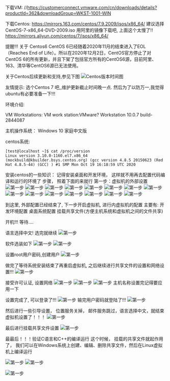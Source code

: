 下载VM:
//https://customerconnect.vmware.com/cn/downloads/details?productId=362&downloadGroup=WKST-1001-WIN



下载Centos: https://mirrors.163.com/centos/7.9.2009/isos/x86_64/
        建议选择CentOS-7-x86_64-DVD-2009.iso
        用阿里的镜像下载吧, 上面这个太慢了!!
        https://mirrors.aliyun.com/centos/7/isos/x86_64/

提醒!!!
关于 Centos6
CentOS 6已经随着2020年11月的结束进入了EOL（Reaches End of Life）。所以在2020年12月2日，CentOS官方停止了对CentOS 6的所有更新，并且下架了包括官方所有的CentOS6源，目前阿里、163、清华等CentOS6源已无法使用。

关于Centos后续更新和支持,参见下图
![Centos版本时间图](../assets/centos_version_Time.jpg)

友情提示: 选个Centos 7 吧,,维护更新截止时间晚一点.
            然后为了以防万一,我觉得ubuntu有必要准备一下!!!


环境介绍:

VM Workstations:
VM work station:VMware? Workstation 10.0.7 build-2844087

主机操作系统：
Windows 10 家庭中文版

centos系统:
```
[test@localhost ~]$ cat /proc/version 
Linux version 3.10.0-1160.el7.x86_64 (mockbuild@kbuilder.bsys.centos.org) (gcc version 4.8.5 20150623 (Red Hat 4.8.5-44) (GCC) ) #1 SMP Mon Oct 19 16:18:59 UTC 2020
```





安装centos的一些知识：
记得安装桌面和开发环境， 这样就不用再去配置代码编译和运行的环境了
步骤， 照着下面的来就行
第一步：虚拟机的外部设置
![第一步](../assets/1.png)
![第一步](../assets/2.png)
![第一步](../assets/3.png)
![第一步](../assets/4.png)
![第一步](../assets/5.png)
![第一步](../assets/6.png)
![第一步](../assets/7.png)
![第一步](../assets/8.png)
![第一步](../assets/9.png)
![第一步](../assets/10.png)
![第一步](../assets/11.png)
![第一步](../assets/12.png)
![第一步](../assets/13.png)
![第一步](../assets/14.png)
![第一步](../assets/15.png)


到这里, 外部配置已经结束了, 下一步开启虚拟机, 进行内虚拟机的配置
主要有:
开发环境配置
桌面系统配置
挂载共享文件(方便主机系统和虚拟机之间的文件共享)


开机!!!
等待....


语言选择中文! 选完就继续
![第一步](../assets/21.png)

软件选装如下
![第一步](../assets/23.png)
![第一步](../assets/22.png)


设置root用户密码,创建用户
![第一步](../assets/26.png)

做完了等待系统安装结束了再重启虚拟机, 之后继续进行共享文件的设置和网络设置!!!
![第一步](../assets/31.png)

接受许可认证, 设置网络
![第一步](../assets/32.png)
![第一步](../assets/33.png)
![第一步](../assets/34.png)
主机名称设置完记得要应用一下


设置完成了, 可以登录了!!!
![第一步](../assets/36.png)
输完用户密码就登陆了!!!
![第一步](../assets/37.png)

然后进行一些引导设置， 位置服务关掉， 邮件服务跳过，语言选择中文，就结束虚拟机设置了！！！
![第一步](../assets/38.png)


最后进行挂载共享文件设置
![第一步](../assets/40.png)




最最后！！！验证C语言和C++的编译运行
这个时候， 挂载的共享文件就起作用了， 我们可以在Windows系统上创建、编辑、删除共享文件，然后在Linux虚拟机上编译运行

![第一步](../assets/51.png)
![第一步](../assets/52.png)

![第一步](../assets/53.png)